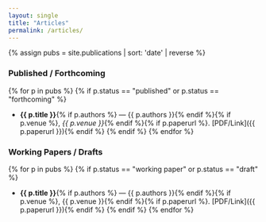 ```yaml
---
layout: single
title: "Articles"
permalink: /articles/
---
```


{% assign pubs = site.publications | sort: 'date' | reverse %}

### Published / Forthcoming
{% for p in pubs %}
  {% if p.status == "published" or p.status == "forthcoming" %}
- **{{ p.title }}**{% if p.authors %} — {{ p.authors }}{% endif %}{% if p.venue %}, *{{ p.venue }}*{% endif %}{% if p.paperurl %}. [PDF/Link]({{ p.paperurl }}){% endif %}
  {% endif %}
{% endfor %}

### Working Papers / Drafts
{% for p in pubs %}
  {% if p.status == "working paper" or p.status == "draft" %}
- **{{ p.title }}**{% if p.authors %} — {{ p.authors }}{% endif %}{% if p.venue %}, {{ p.venue }}{% endif %}{% if p.paperurl %}. [PDF/Link]({{ p.paperurl }}){% endif %}
  {% endif %}
{% endfor %}
